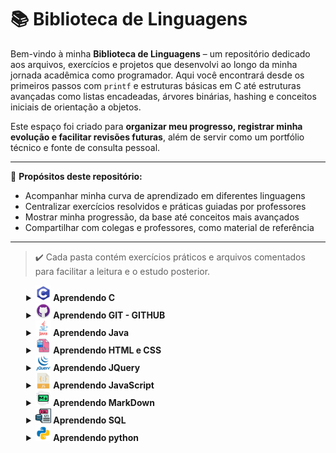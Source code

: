 # 📚 Biblioteca de Linguagens

Bem-vindo à minha **Biblioteca de Linguagens** – um repositório dedicado aos arquivos, exercícios e projetos que desenvolvi ao longo da minha jornada acadêmica como programador. Aqui você encontrará desde os primeiros passos com `printf` e estruturas básicas em C até estruturas avançadas como listas encadeadas, árvores binárias, hashing e conceitos iniciais de orientação a objetos.

Este espaço foi criado para **organizar meu progresso, registrar minha evolução e facilitar revisões futuras**, além de servir como um portfólio técnico e fonte de consulta pessoal.

---

📌 **Propósitos deste repositório:**
- Acompanhar minha curva de aprendizado em diferentes linguagens
- Centralizar exercícios resolvidos e práticas guiadas por professores
- Mostrar minha progressão, da base até conceitos mais avançados
- Compartilhar com colegas e professores, como material de referência

---

> ✔️ Cada pasta contém exercícios práticos e arquivos comentados para facilitar a leitura e o estudo posterior.

<details style="margin-left:5%">
	<summary>
		<b> 
			<img src="Assets/img/c.png" width="25px"/>
			Aprendendo C
		</b>
	</summary>
	<a href="AprendendoLinguagens/C/Estrutura_basica/main.c" style="margin-left:15%">Exercícios básicos</a>
	<br>
	<a href="AprendendoLinguagens/C/Estrutura_de_selecao/main.c" style="margin-left:15%">Estrutura de selecao</a>
	<br>
	<a href="AprendendoLinguagens/C/Estrutura de repeticao/main.c" style="margin-left:15%">Estrutura de Repeticao</a>
	<br>
	<a href="AprendendoLinguagens/C/Matrizes_E_Vetores/main.c" style="margin-left:15%">Matrizes e Vetores</a>
	<br>
	<a href="AprendendoLinguagens/C/Modularizacao/main.c" style="margin-left:15%">Modularização</a>
	<br>
	<a href="AprendendoLinguagens/C/Ponteiros/main.c" style="margin-left:15%">Ponteiros</a>
	<br>
	<a href="AprendendoLinguagens/C/Alocacao_dinamica_de_memoria/alocacao_em_vetor_dinamico.c" style="margin-left:15%">Alocação Dinâmica de Memória</a>
	<br>
	<a href="AprendendoLinguagens/C/Lista_encadeada/main.c" style="margin-left:15%">Lista Encadeada</a>
	<br>
	<a href="AprendendoLinguagens/C/Lista_encadeada_dupla/main.c" style="margin-left:15%">Lista Encadeada Dupla</a>
	<br>
	<a href="AprendendoLinguagens/C/Lisca_encadeada_FIFO/main.c" style="margin-left:15%">Lista Encadeada FIFO</a>
	<br>
	<a href="AprendendoLinguagens/C/Lista_encadeada_LIFO/main.c" style="margin-left:15%">Lista Encadeada LIFO</a>
	<br>
	<a href="AprendendoLinguagens/C/Busca_linear/main.c" style="margin-left:15%">Busca Linear</a>
	<br>
	<a href="AprendendoLinguagens/C/Busca_binaria/Busca_Binaria.c" style="margin-left:15%">Busca Binaria</a>
	<br>
	<a href="AprendendoLinguagens/C/Quick Sort" style="margin-left:15%">Quick Sort</a>
	<br>
	<a href="AprendendoLinguagens/C/Arvore_Busca_Binaria/main.c" style="margin-left:15%">Arvore Busca Binaria</a>
	<br>
	<a href="AprendendoLinguagens/C/Arvore_Busca_Balanceada/main.c" style="margin-left:15%">Arvore Busca Balanceada</a>
	<br>
	<a href="AprendendoLinguagens/C/Hashing/hash_varios_dados.c" style="margin-left:15%">Hashing</a>
	<br>
	<a href="AprendendoLinguagens/C/Orientacao_A_Objetos/main.c" style="margin-left:15%">Orientacao A Objetos</a>
	<br>
</details>
<details style="margin-left:5%">
	<summary>
		<b> 
			<img src="Assets/img/github.png" width="25px"/>
			Aprendendo GIT - GITHUB
		</b>
	</summary>
	<a href="/AprendendoLinguagens/GIT-GITHUB/Comandos_Git.mkd" style="margin-left:15%">Comandos</a>
	<br>
</details>
<details style="margin-left:5%">
	<summary>
		<b> 
			<img src="Assets/img/java.png" width="25px"/>
			Aprendendo Java
		</b>
	</summary>
	<a href="/AprendendoLinguagens/Java/Vetores/Vetores.java" style="margin-left:15%">Vetores</a>
	<br>
	<a href="/AprendendoLinguagens/Java/Listas/listas.java" style="margin-left:15%">Listas</a>
	<br>
	<a href="/AprendendoLinguagens/Java/HashMap/hashMap.java" style="margin-left:15%">HashMap</a>
	<br>
	<a href="https://github.com/GuilhermeAmarilho/Arquivos/tree/master/AprendendoLinguagens/Java/Objetos" style="margin-left:15%">Orientação a objetos</a>
	<br>
	<a href="/AprendendoLinguagens/Java/Registros/registros.java" style="margin-left:15%">Registros</a>
	<br>
	<a href="/AprendendoLinguagens/Java/Heranca/Principal.java" style="margin-left:15%">Heranças</a>
	<br>
	<a href="https://github.com/GuilhermeAmarilho/Arquivos/tree/master/AprendendoLinguagens/Java/Associacao_classes" style="margin-left:15%">Associação entre classes</a>
	<br>
	<a href="https://github.com/GuilhermeAmarilho/Arquivos/tree/master/AprendendoLinguagens/Java/Classe_abstrata_polimorfismo" style="margin-left:15%">Polimorfismo e abstração</a>
	<br>
	<a href="/AprendendoLinguagens/Java/Conexao_BD/App.java" style="margin-left:15%">Java com Banco de Dados</a>
	<br>
	<a href="/AprendendoLinguagens/Java/Interface_grafica_JSwing/main/Principal.java" style="margin-left:15%">Interfaces gráficas</a>
	<br>
</details>
<details style="margin-left:5%">
	<summary>
		<b> 
			<img src="Assets/img/htmlcss.png" width="25px"/>
			Aprendendo HTML e CSS
		</b>
	</summary>
	<a href="https://github.com/GuilhermeAmarilho/Arquivos/tree/master/AprendendoLinguagens/Html-Css/Botoes_animado" style="margin-left:15%">Botoes animado</a>
	<a href="https://guilhermeamarilho.github.io/Arquivos/AprendendoLinguagens/Html-Css/Botoes_animado/" style="margin-left:15%">Demo</a>
	<br>
	<a href="https://github.com/GuilhermeAmarilho/Arquivos/tree/master/AprendendoLinguagens/Html-Css/Carousel" style="margin-left:15%">Carrossel de imagens</a>
	<a href="https://guilhermeamarilho.github.io/Arquivos/AprendendoLinguagens/Html-Css/Carousel/" style="margin-left:15%">Demo</a>
	<br>
	<a href="https://github.com/GuilhermeAmarilho/Arquivos/tree/master/AprendendoLinguagens/Html-Css/Carregamento_neon" style="margin-left:15%">Carregamento neon</a>
	<a href="https://guilhermeamarilho.github.io/Arquivos/AprendendoLinguagens/Html-Css/Carregamento_neon/" style="margin-left:15%">Demo</a>
	<br>
	<a href="https://github.com/GuilhermeAmarilho/Arquivos/tree/master/AprendendoLinguagens/Html-Css/Carrossel_Imagens" style="margin-left:15%">Carrossel de imagens automático</a>
	<a href="https://guilhermeamarilho.github.io/Arquivos/AprendendoLinguagens/Html-Css/Carrossel_Imagens" style="margin-left:15%">Demo</a>
	<br>
	<a href="https://github.com/GuilhermeAmarilho/Arquivos/tree/master/AprendendoLinguagens/Html-Css/Cartao_flutuante/" style="margin-left:15%">Cartão flutuante</a>
	<a href="https://guilhermeamarilho.github.io/Arquivos/AprendendoLinguagens/Html-Css/Cartao_flutuante/" style="margin-left:15%">Demo</a>
	<br>
	<a href="https://github.com/GuilhermeAmarilho/Arquivos/tree/master/AprendendoLinguagens/Html-Css/Home_netflix" style="margin-left:15%">Home Netflix</a>
	<a href="https://guilhermeamarilho.github.io/Arquivos/AprendendoLinguagens/Html-Css/Home_netflix" style="margin-left:15%">Demo</a>
	<br>
	<a href="https://github.com/GuilhermeAmarilho/Arquivos/tree/master/AprendendoLinguagens/Html-Css/guilhermeamarilho.github.io" style="margin-left:15%">Primeiro portifólio</a>
	<a href="https://guilhermeamarilho.github.io/Arquivos/AprendendoLinguagens/Html-Css/guilhermeamarilho.github.io" style="margin-left:15%">Demo</a>
	<br>
	<a href="https://github.com/GuilhermeAmarilho/Arquivos/tree/master/AprendendoLinguagens/Html-Css/Navbar_dropOptions" style="margin-left:15%">Navbar com drop</a>
	<a href="https://guilhermeamarilho.github.io/Arquivos/AprendendoLinguagens/Html-Css/Navbar_dropOptions" style="margin-left:15%">Demo</a>
	<br>
	<a href="https://github.com/GuilhermeAmarilho/Arquivos/tree/master/AprendendoLinguagens/Html-Css/Projeto_responsivo_cinema" style="margin-left:15%">Projeto responsivo cinema</a>
	<a href="https://guilhermeamarilho.github.io/Arquivos/AprendendoLinguagens/Html-Css/Projeto_responsivo_cinema" style="margin-left:15%">Demo</a>
	<br>
	<a href="https://github.com/GuilhermeAmarilho/Arquivos/tree/master/AprendendoLinguagens/Html-Css/Seletor_de_cores" style="margin-left:15%">Seletor de cores</a>
	<a href="https://guilhermeamarilho.github.io/Arquivos/AprendendoLinguagens/Html-Css/Seletor_de_cores" style="margin-left:15%">Demo</a>
	<br>
	<a href="https://github.com/GuilhermeAmarilho/Arquivos/tree/master/AprendendoLinguagens/Html-Css/Social_icon_glass" style="margin-left:15%">Cartão social vitrificado</a>
	<a href="https://guilhermeamarilho.github.io/Arquivos/AprendendoLinguagens/Html-Css/Social_icon_glass" style="margin-left:15%">Demo</a>
	<br>
	<a href="https://github.com/GuilhermeAmarilho/Arquivos/tree/master/AprendendoLinguagens/Html-Css/Texto_3d" style="margin-left:15%">Texto 3d</a>
	<a href="https://guilhermeamarilho.github.io/Arquivos/AprendendoLinguagens/Html-Css/Texto_3d" style="margin-left:15%">Demo</a>
	<br>
</details>
<details style="margin-left:5%">
	<summary>
		<b> 
			<img src="Assets/img/jquery.png" width="25px"/>
			Aprendendo JQuery
		</b>
	</summary>
	<a href="/AprendendoLinguagens/Jquery/Get_Starter/Funcao_base.js" style="margin-left:15%">Introdução</a>
	<br>
	<a href="/AprendendoLinguagens/Jquery/Imprimindo_mensagem/jquery/impressao.js" style="margin-left:15%">Imprimindo mensagem</a>
	<br>
	<a href="/AprendendoLinguagens/Jquery/Animando_div/index.html" style="margin-left:15%">Animações básicas</a>
	<br>
	<a href="/AprendendoLinguagens/Jquery/Manipulacao_eventos/index.html" style="margin-left:15%">Manipulação de eventos</a>
	<br>
	<a href="/AprendendoLinguagens/Jquery/Exemplo_json/Exemplo_dados_artistas.js" style="margin-left:15%">Exemplos de JSON</a>
	<br>
	<a href="/AprendendoLinguagens/Jquery/Carregando_JSon/index.html" style="margin-left:15%">Carregar JSON com JQuery</a>
	<br>
</details>
<details style="margin-left:5%">
	<summary>
		<b> 
			<img src="Assets/img/javascript.png" width="25px"/>
			Aprendendo JavaScript
		</b>
	</summary>
	<a href="https://github.com/GuilhermeAmarilho/Arquivos/tree/master/AprendendoLinguagens/Js/Strings/contagem%20de%20letra.html" style="margin-left:15%">Strings</a>
	<br>
	<a href="https://github.com/GuilhermeAmarilho/Arquivos/tree/master/AprendendoLinguagens/Js/Numeros_complexos/NumerosComplexos.js" style="margin-left:15%">Numeros complexos</a>
	<br>
	<a href="https://github.com/GuilhermeAmarilho/Arquivos/tree/master/AprendendoLinguagens/Js/Exercicios_JS" style="margin-left:15%">Lista de xercicios</a>
	<br>
	<a href="https://github.com/GuilhermeAmarilho/Arquivos/tree/master/AprendendoLinguagens/Js/Registros" style="margin-left:15%">Registros</a>
	<br>
	<a href="https://github.com/GuilhermeAmarilho/Arquivos/tree/master/AprendendoLinguagens/Js/Objetos" style="margin-left:15%">Orientação de objetos</a>
	<br>
	<a href="https://github.com/GuilhermeAmarilho/Arquivos/tree/master/AprendendoLinguagens/Js/Eventos_basico/index.html" style="margin-left:15%">Eventos básico</a>
	<br>
	<a href="https://github.com/GuilhermeAmarilho/Arquivos/tree/master/AprendendoLinguagens/Js/Eventos_cinema/trabalhodocinema.html" style="margin-left:15%">Eventos cinema</a>
	<br>
	<a href="https://github.com/GuilhermeAmarilho/Arquivos/tree/master/AprendendoLinguagens/Js/GoogleMaps/mapa.html" style="margin-left:15%">API Google Maps</a>
	<br>
	<a href="https://github.com/GuilhermeAmarilho/Arquivos/tree/master/AprendendoLinguagens/Js/Projeto_Letroca/trabalho%20letroca.html" style="margin-left:15%">Projeto letroca</a>
	<br>
	<a href="https://github.com/GuilhermeAmarilho/Arquivos/tree/master/AprendendoLinguagens/Js/Uno/uno%20modo%202.html" style="margin-left:15%">Projeto final - Uno</a>
	<br>
</details>
<details style="margin-left:5%">
	<summary>
		<b> 
			<img src="Assets/img/markdown.png" width="25px"/>
			Aprendendo MarkDown
		</b>
	</summary>
	<a href="https://github.com/GuilhermeAmarilho/Arquivos/tree/master/AprendendoLinguagens/Markdown/Comandos_MarkDown.mkd" style="margin-left:15%">Aprendendo MarkDown</a>
</details>
<details style="margin-left:5%">
	<summary>
		<b> 
			<img src="Assets/img/sql.png" width="25px"/>
			Aprendendo SQL
		</b>
	</summary>
	<a href="https://github.com/GuilhermeAmarilho/Arquivos/tree/master/AprendendoLinguagens/Sql/Aprendendo_consultas/lista05.sql" style="margin-left:15%">Aprendendo Consultas</a>
	<br>
	<a href="https://github.com/GuilhermeAmarilho/Arquivos/tree/master/AprendendoLinguagens/Sql/Tabela_amigos/Tabela-amigos.sql" style="margin-left:15%">Tabela amigos</a>
	<br>
	<a href="https://github.com/GuilhermeAmarilho/Arquivos/tree/master/AprendendoLinguagens/Sql/Tabela_empresa/Tabela-empresa.sql" style="margin-left:15%">Tabela empresa</a>
	<br>
	<a href="https://github.com/GuilhermeAmarilho/Arquivos/tree/master/AprendendoLinguagens/Sql/Tabela_escola/SQL-Escola.sql" style="margin-left:15%">Tabela escola</a>
	<br>
	<a href="https://github.com/GuilhermeAmarilho/Arquivos/tree/master/AprendendoLinguagens/Sql/Tabela_EuCosinheiro/SQL-eucozinho.sql" style="margin-left:15%">Tabela EuCosinheiro</a>
	<br>
	<a href="https://github.com/GuilhermeAmarilho/Arquivos/tree/master/AprendendoLinguagens/Sql/Tabela_EverNote/Tabela-evernote.sql" style="margin-left:15%">Tabela EverNote</a>
	<br>
	<a href="https://github.com/GuilhermeAmarilho/Arquivos/tree/master/AprendendoLinguagens/Sql/Tabela_loja/base.sql" style="margin-left:15%">Tabela loja</a>
	<br>
	<a href="https://github.com/GuilhermeAmarilho/Arquivos/tree/master/AprendendoLinguagens/Sql/Tabela_produto/tabela-produto.sql" style="margin-left:15%">Tabela produto</a>
	<br>
	<a href="https://github.com/GuilhermeAmarilho/Arquivos/tree/master/AprendendoLinguagens/Sql/Tabela_uber/Tabela-uber.sql" style="margin-left:15%">Tabela uber</a>
	<br>
</details>
<details style="margin-left:5%">
	<summary>
		<b> 
			<img src="Assets/img/python.png" width="25px"/>
			Aprendendo python
		</b>
	</summary>
	<a href="/AprendendoLinguagens/Python/Comandos_Basicos/main.py" style="margin-left:15%">Comandos básicos</a>
	<br>
	<a href="/AprendendoLinguagens/Python/Entrada_E_Saida/main.py" style="margin-left:15%">Entradas e saidas</a>
	<br>
	<a href="/AprendendoLinguagens/Python/Estrutura_Condicional/main.py" style="margin-left:15%">Estrutura condicional</a>
	<br>
	<a href="/AprendendoLinguagens/Python/Extrutura_De_Repeticao/main.py" style="margin-left:15%">Extrutura de repeticao</a>
	<br>
	<a href="/AprendendoLinguagens/Python/Strings/main.py" style="margin-left:15%">Strings</a>
	<br>
	<a href="/AprendendoLinguagens/Python/Sequencias/main.py" style="margin-left:15%">Sequências</a>
	<br>
	<a href="/AprendendoLinguagens/Python/Listas/main.py" style="margin-left:15%">Listas</a>
	<br>
	<a href="/AprendendoLinguagens/Python/Procedimentos/main.py" style="margin-left:15%">Procedimentos</a>
	<br>
	<a href="/AprendendoLinguagens/Python/Funcoes/main.py" style="margin-left:15%">Funções</a>
	<br>
	<a href="/AprendendoLinguagens/Python/Matrizes/main.py" style="margin-left:15%">Matrizes</a>
	<br>
	<a href="/AprendendoLinguagens/Python/Arquivos/main.py" style="margin-left:15%">Arquivos</a>
	<br>
	<a href="/AprendendoLinguagens/Python/Orientacao_A_Objetos/main.py" style="margin-left:15%">Orientação a objetos</a>
	<br>
	<a href="/AprendendoLinguagens/Python/Arquivos_Com_POO/main.py" style="margin-left:15%">Arquivos com POO</a>
	<br>
	<a href="/AprendendoLinguagens/Python/Bibliotecas/main.py" style="margin-left:15%">Pyxel</a>
	<br>
	<a href="/AprendendoLinguagens/Python/DB_PostgreSQL/main.py" style="margin-left:15%">Banco de dados PostgreSQL</a>
	<br>
	<a href="/AprendendoLinguagens/Python/Bibliotecas" style="margin-left:15%">Bibliotecas para python</a>
</details>

